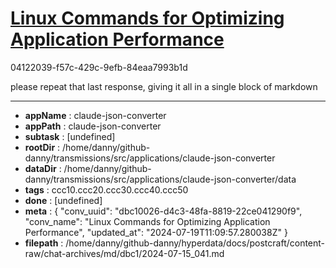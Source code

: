 # [Linux Commands for Optimizing Application Performance](https://claude.ai/chat/dbc10026-d4c3-48fa-8819-22ce041290f9)

04122039-f57c-429c-9efb-84eaa7993b1d

please repeat that last response, giving it all in a single block of markdown

---

* **appName** : claude-json-converter
* **appPath** : claude-json-converter
* **subtask** : [undefined]
* **rootDir** : /home/danny/github-danny/transmissions/src/applications/claude-json-converter
* **dataDir** : /home/danny/github-danny/transmissions/src/applications/claude-json-converter/data
* **tags** : ccc10.ccc20.ccc30.ccc40.ccc50
* **done** : [undefined]
* **meta** : {
  "conv_uuid": "dbc10026-d4c3-48fa-8819-22ce041290f9",
  "conv_name": "Linux Commands for Optimizing Application Performance",
  "updated_at": "2024-07-19T11:09:57.280038Z"
}
* **filepath** : /home/danny/github-danny/hyperdata/docs/postcraft/content-raw/chat-archives/md/dbc1/2024-07-15_041.md